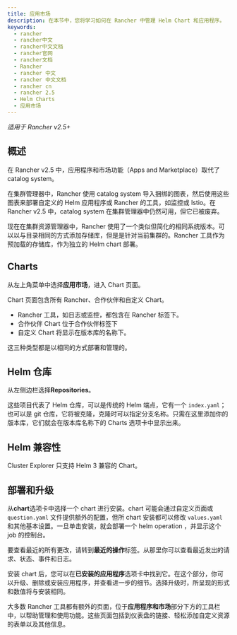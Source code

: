 ```yaml
---
title: 应用市场
description: 在本节中，您将学习如何在 Rancher 中管理 Helm Chart 和应用程序。
keywords:
  - rancher
  - rancher中文
  - rancher中文文档
  - rancher官网
  - rancher文档
  - Rancher
  - rancher 中文
  - rancher 中文文档
  - rancher cn
  - rancher 2.5
  - Helm Charts
  - 应用市场
---
```


_适用于 Rancher v2.5+_

## 概述

在 Rancher v2.5 中，应用程序和市场功能（Apps and Marketplace）取代了 catalog system。

在集群管理器中，Rancher 使用 catalog system 导入捆绑的图表，然后使用这些图表来部署自定义的 Helm 应用程序或 Rancher 的工具，如监控或 Istio。在 Rancher v2.5 中，catalog system 在集群管理器中仍然可用，但它已被废弃。

现在在集群资源管理器中，Rancher 使用了一个类似但简化的相同系统版本。可以以与目录相同的方式添加存储库，但是是针对当前集群的。Rancher 工具作为预加载的存储库，作为独立的 Helm chart 部署。

## Charts

从左上角菜单中选择**应用市场**，进入 Chart 页面。

Chart 页面包含所有 Rancher、合作伙伴和自定义 Chart。

- Rancher 工具，如日志或监控，都包含在 Rancher 标签下。
- 合作伙伴 Chart 位于合作伙伴标签下
- 自定义 Chart 将显示在版本库的名称下。

这三种类型都是以相同的方式部署和管理的。

## Helm 仓库

从左侧边栏选择**Repositories**。

这些项目代表了 Helm 仓库，可以是传统的 Helm 端点，它有一个 `index.yaml`；也可以是 git 仓库，它将被克隆，克隆时可以指定分支名称。只需在这里添加你的版本库，它们就会在版本库名称下的 Charts 选项卡中显示出来。

## Helm 兼容性

Cluster Explorer 只支持 Helm 3 兼容的 Chart。

## 部署和升级

从**chart**选项卡中选择一个 chart 进行安装。chart 可能会通过自定义页面或 `question.yaml` 文件提供额外的配置，但所 chart 安装都可以修改 `values.yaml` 和其他基本设置。一旦单击安装，就会部署一个 helm operation ，并显示这个 job 的控制台。

要查看最近的所有更改，请转到**最近的操作**标签。从那里你可以查看最近发出的请求、状态、事件和日志。

安装 chart 后，您可以在**已安装的应用程序**选项卡中找到它。在这个部分，你可以升级、删除或安装应用程序，并查看进一步的细节。选择升级时，所呈现的形式和数值将与安装相同。

大多数 Rancher 工具都有额外的页面，位于**应用程序和市场**部分下方的工具栏中，以帮助管理和使用功能。这些页面包括到仪表盘的链接、轻松添加自定义资源的表单以及其他信息。
